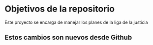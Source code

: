# Objetivos de la repositorio

Este proyecto se encarga de manejar los planes de la liga de la justicia


## Estos cambios son nuevos desde Github





